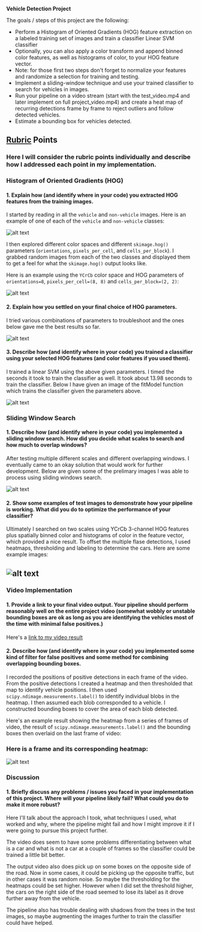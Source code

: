

**Vehicle Detection Project**

The goals / steps of this project are the following:

* Perform a Histogram of Oriented Gradients (HOG) feature extraction on a labeled training set of images and train a classifier Linear SVM classifier
* Optionally, you can also apply a color transform and append binned color features, as well as histograms of color, to your HOG feature vector. 
* Note: for those first two steps don't forget to normalize your features and randomize a selection for training and testing.
* Implement a sliding-window technique and use your trained classifier to search for vehicles in images.
* Run your pipeline on a video stream (start with the test_video.mp4 and later implement on full project_video.mp4) and create a heat map of recurring detections frame by frame to reject outliers and follow detected vehicles.
* Estimate a bounding box for vehicles detected.


## [Rubric](https://review.udacity.com/#!/rubrics/513/view) Points
### Here I will consider the rubric points individually and describe how I addressed each point in my implementation.  



### Histogram of Oriented Gradients (HOG)

#### 1. Explain how (and identify where in your code) you extracted HOG features from the training images.  

I started by reading in all the `vehicle` and `non-vehicle` images.  Here is an example of one of each of the `vehicle` and `non-vehicle` classes:

![alt text](ReadmeImages/VehicleandNonVehicle.JPG)

I then explored different color spaces and different `skimage.hog()` parameters (`orientations`, `pixels_per_cell`, and `cells_per_block`).  I grabbed random images from each of the two classes and displayed them to get a feel for what the `skimage.hog()` output looks like.

Here is an example using the `YCrCb` color space and HOG parameters of `orientations=8`, `pixels_per_cell=(8, 8)` and `cells_per_block=(2, 2)`:


![alt text](ReadmeImages/HOGImages.JPG)

#### 2. Explain how you settled on your final choice of HOG parameters.

I tried various combinations of parameters to troubleshoot and the ones below gave me the best results so far. 

![alt text](ReadmeImages/Parameters.JPG)


#### 3. Describe how (and identify where in your code) you trained a classifier using your selected HOG features (and color features if you used them).

I trained a linear SVM using the above given parameters. I timed the seconds it took to train the classifier as well. It took about 13.98 seconds to train the classifier. Below I have given an image of the fitModel function which trains the classifier given the parameters above. 

![alt text](ReadmeImages/FitModelFunction.JPG)


### Sliding Window Search

#### 1. Describe how (and identify where in your code) you implemented a sliding window search.  How did you decide what scales to search and how much to overlap windows?

After testing multiple different scales and different overlapping windows. I eventually came to an okay solution that would work for further development. Below are given some of the prelimary images I was able to process using sliding windows search. 

![alt text](ReadmeImages/SlidingWindows.JPG)

#### 2. Show some examples of test images to demonstrate how your pipeline is working.  What did you do to optimize the performance of your classifier?

Ultimately I searched on two scales using YCrCb 3-channel HOG features plus spatially binned color and histograms of color in the feature vector, which provided a nice result. To offset the multiple flase detections, I used heatmaps, thresholding and labeling to determine the cars. Here are some example images:

![alt text](ReadmeImages/HeatmapResult.JPG)
---

### Video Implementation

#### 1. Provide a link to your final video output.  Your pipeline should perform reasonably well on the entire project video (somewhat wobbly or unstable bounding boxes are ok as long as you are identifying the vehicles most of the time with minimal false positives.)
Here's a [link to my video result](./project_output_video.mp4)


#### 2. Describe how (and identify where in your code) you implemented some kind of filter for false positives and some method for combining overlapping bounding boxes.

I recorded the positions of positive detections in each frame of the video.  From the positive detections I created a heatmap and then thresholded that map to identify vehicle positions.  I then used `scipy.ndimage.measurements.label()` to identify individual blobs in the heatmap.  I then assumed each blob corresponded to a vehicle.  I constructed bounding boxes to cover the area of each blob detected.  

Here's an example result showing the heatmap from a series of frames of video, the result of `scipy.ndimage.measurements.label()` and the bounding boxes then overlaid on the last frame of video:

### Here is a frame and its corresponding heatmap:

![alt text](ReadmeImages/HeatMap.JPG)



### Discussion

#### 1. Briefly discuss any problems / issues you faced in your implementation of this project.  Where will your pipeline likely fail?  What could you do to make it more robust?

Here I'll talk about the approach I took, what techniques I used, what worked and why, where the pipeline might fail and how I might improve it if I were going to pursue this project further. 

The video does seem to have some problems differentiating between what is a car and what is not a car at a couple of frames so the classifier could be trained a little bit better. 

The output video also does pick up on some boxes on the opposite side of the road. Now in some cases, it could be picking up the opposite traffic, but in other cases it was random noise. So maybe the thresholding for the heatmaps could be set higher. However when I did set the threshold higher, the cars on the right side of the road seemed to lose its label as it drove further away from the vehicle. 

The pipeline also has trouble dealing with shadows from the trees in the test images, so maybe augmenting the images further to train the classifier could have helped. 

